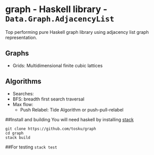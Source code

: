 
# graph - Haskell library - `Data.Graph.AdjacencyList`
Top performing pure Haskell graph library using adjacency list graph representation.

## Graphs
- Grids: Multidimensional finite cubic lattices

## Algorithms
- Searches: 
 - BFS: breadth first search traversal
- Max flow:
  - Push Relabel: Tide Algorithm or push-pull-relabel

##Install and building
You will need haskell by installing [stack](https://docs.haskellstack.org/en/stable/README/)

```
git clone https://github.com/tosku/graph
cd graph
stack build
```

##For testing
`stack test`
